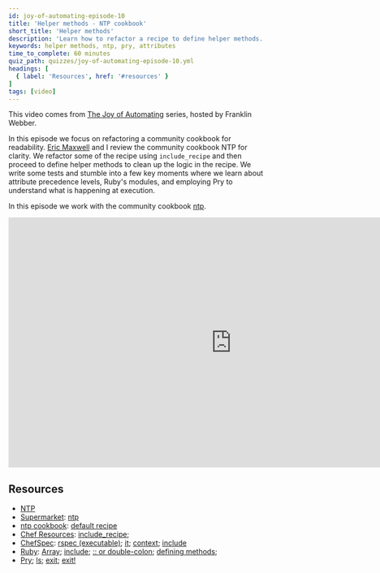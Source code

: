 ```yaml
---
id: joy-of-automating-episode-10
title: 'Helper methods - NTP cookbook'
short_title: 'Helper methods'
description: 'Learn how to refactor a recipe to define helper methods.'
keywords: helper methods, ntp, pry, attributes
time_to_complete: 60 minutes
quiz_path: quizzes/joy-of-automating-episode-10.yml
headings: [
  { label: 'Resources', href: '#resources' }
]
tags: [video]
---
```

This video comes from [The Joy of Automating](https://www.youtube.com/playlist?list=PL11cZfNdwNyORJfIYA8t07PRMchyDXIjq) series, hosted by Franklin Webber.

In this episode we focus on refactoring a community cookbook for readability. [Eric Maxwell](https://twitter.com/iamericmaxwell) and I review the community cookbook NTP for clarity. We refactor some of the recipe using `include_recipe` and then proceed to define helper methods to clean up the logic in the recipe. We write some tests and stumble into a few key moments where we learn about attribute precedence levels, Ruby's modules, and employing Pry to understand what is happening at execution.

In this episode we work with the community cookbook [ntp](https://supermarket.chef.io/cookbooks/ntp).

<iframe width="877" height="493" src="https://www.youtube.com/embed/EttIaEybNX8" frameborder="0" allowfullscreen></iframe>

## Resources

* [NTP](http://www.ntp.org/)
* [Supermarket](https://supermarket.chef.io/): [ntp](https://supermarket.chef.io/cookbooks/ntp)
* [ntp cookbook](https://github.com/chef-cookbooks/ntp): [default recipe](https://github.com/chef-cookbooks/ntp/blob/master/recipes/default.rb)
* [Chef Resources](https://docs.chef.io/resources.html): [include_recipe]();
* [ChefSpec](https://github.com/sethvargo/chefspec): [rspec (executable)](https://docs.chef.io/chefspec.html#run-chef-spec); [it](https://relishapp.com/rspec/rspec-core/v/3-4/docs/example-groups/basic-structure-describe-it); [context](https://relishapp.com/rspec/rspec-core/v/3-4/docs/example-groups/basic-structure-describe-it); [include](https://relishapp.com/rspec/rspec-expectations/v/3-4/docs/built-in-matchers)
* [Ruby](http://www.rubydoc.info/stdlib):   [Array](http://www.rubydoc.info/stdlib/core/Array); [include](http://www.rubydoc.info/stdlib/core/Module#include-instance_method); [:: or double-colon](http://stackoverflow.com/questions/3009477/what-is-rubys-double-colon); [defining methods](http://rubylearning.com/satishtalim/writing_own_ruby_methods.html);
* [Pry](http://pryrepl.org/); [ls](https://github.com/pry/pry/wiki/State-navigation#Ls); [exit](https://github.com/pry/pry/wiki/FAQ); [exit!](https://github.com/pry/pry/wiki/State-navigation#Exit_program)
